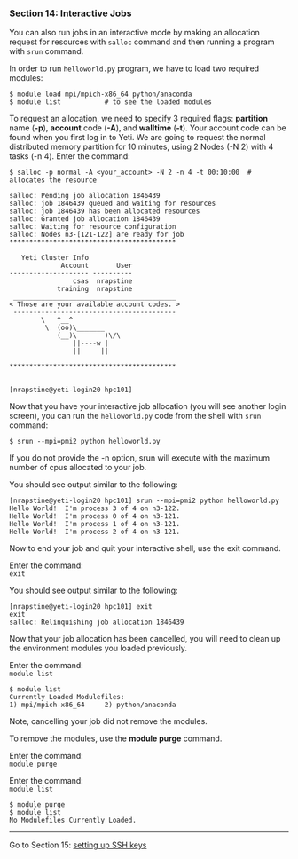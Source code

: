 ### Section 14: Interactive Jobs

You can also run jobs in an interactive mode by making an allocation request for resources with `salloc` command and then running a program with `srun` command.

In order to run `helloworld.py` program, we have to load two required modules: 

```
$ module load mpi/mpich-x86_64 python/anaconda
$ module list			# to see the loaded modules
```

To request an allocation, we need to specify 3 required flags: **partition** name (**-p**), **account** code (**-A**), and **walltime** (**-t**).  Your account code can be found when you first log in to Yeti.  We are going to request the normal distributed memory partition for 10 minutes, using 2 Nodes (-N 2) with 4 tasks (-n 4).  Enter the command:

```
$ salloc -p normal -A <your_account> -N 2 -n 4 -t 00:10:00  # allocates the resource

salloc: Pending job allocation 1846439
salloc: job 1846439 queued and waiting for resources
salloc: job 1846439 has been allocated resources
salloc: Granted job allocation 1846439
salloc: Waiting for resource configuration
salloc: Nodes n3-[121-122] are ready for job
******************************************

   Yeti Cluster Info
             Account       User 
-------------------- ---------- 
                csas  nrapstine 
            training  nrapstine 
 _________________________________________ 
< Those are your available account codes. >
 ----------------------------------------- 
        \   ^__^
         \  (oo)\_______
            (__)\       )\/\
                ||----w |
                ||     ||

******************************************


[nrapstine@yeti-login20 hpc101] 
```

Now that you have your interactive job allocation (you will see another login screen), you can run the `helloworld.py` code from the shell with `srun  `command:

```
$ srun --mpi=pmi2 python helloworld.py
```

If you do not provide the -n option, srun will execute with the maximum number of cpus allocated to your job.

 You should see output similar to the following:

```
[nrapstine@yeti-login20 hpc101] srun --mpi=pmi2 python helloworld.py 
Hello World!  I'm process 3 of 4 on n3-122.
Hello World!  I'm process 0 of 4 on n3-121.
Hello World!  I'm process 1 of 4 on n3-121.
Hello World!  I'm process 2 of 4 on n3-121.
```

Now to end your job and quit your interactive shell, use the exit command.

 Enter the command:  
 `exit`

 You should see output similar to the following:

```
[nrapstine@yeti-login20 hpc101] exit
exit
salloc: Relinquishing job allocation 1846439
```

Now that your job allocation has been cancelled, you will need to clean up the environment modules you loaded previously. 

Enter the command:  
`module list`

```
$ module list
Currently Loaded Modulefiles:
1) mpi/mpich-x86_64 	2) python/anaconda
```

Note, cancelling your job did not remove the modules.

To remove the modules, use the **module purge** command. 

Enter the command:  
`module purge`

Enter the command:  
`module list`

```
$ module purge
$ module list
No Modulefiles Currently Loaded.
```

------

Go to Section 15: [setting up SSH keys](./ssh_keys)